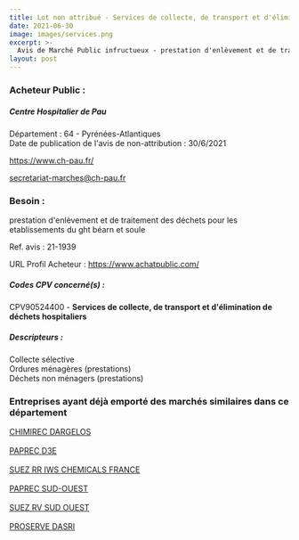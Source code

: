 ```yaml
---
title: Lot non attribué - Services de collecte, de transport et d'élimination de déchets hospitaliers
date: 2021-06-30
image: images/services.png
excerpt: >-
  Avis de Marché Public infructueux - prestation d'enlèvement et de traitement des déchets pour les etablissements du ght béarn et soule
layout: post
---
```


### Acheteur Public :
##### Centre Hospitalier de Pau
Département : 64 - Pyrénées-Atlantiques<br/>
Date de publication de l'avis de non-attribution : 30/6/2021


https://www.ch-pau.fr/

secretariat-marches@ch-pau.fr


### Besoin :

prestation d'enlèvement et de traitement des déchets pour les etablissements du ght béarn et soule

Ref. avis : 21-1939

URL Profil Acheteur : https://www.achatpublic.com/

##### Codes CPV concerné(s) :
CPV90524400 - **Services de collecte, de transport et d'élimination de déchets hospitaliers** <br/>

##### Descripteurs :
Collecte sélective <br/>
Ordures ménagères (prestations) <br/>
Déchets non ménagers (prestations) <br/>

### Entreprises ayant déjà emporté des marchés similaires dans ce département
<a href="/entreprise-549/siren-344451398">CHIMIREC DARGELOS</a><br/><br/>
<a href="/entreprise-560/siren-432764140">PAPREC D3E</a><br/><br/>
<a href="/entreprise-562/siren-444548440">SUEZ RR IWS CHEMICALS FRANCE</a><br/><br/>
<a href="/entreprise-569/siren-511867327">PAPREC SUD-OUEST</a><br/><br/>
<a href="/entreprise-573/siren-701980203">SUEZ RV SUD OUEST</a><br/><br/>
<a href="/entreprise-580/siren-832336077">PROSERVE DASRI</a><br/><br/>

